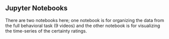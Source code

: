 ## Jupyter Notebooks

There are two notebooks here; one notebook is for organizing the data from the full behavioral task (9 videos) and the other notebook is for visualizing the time-series of the certainty ratings. 
